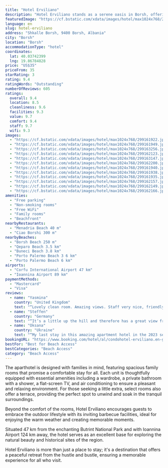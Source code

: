 ```yaml
---
title: "Hotel Erviliano"
description: "Hotel Erviliano stands as a serene oasis in Borsh, offering breathtaking sea views and a mere stone's throw away from the pristine Borsh Beach."
featuredImage: "https://cf.bstatic.com/xdata/images/hotel/max1024x768/299161922.jpg?k=f02f312f716708d8a225dcc77ceb0c381f752d2278863a63e548af1055dc4548&o=&hp=1"
language: en
slug: hotel-erviliano
address: "Shkalle Borsh, 9400 Borsh, Albania"
city: "Borsh"
location: "Borsh"
accommodationType: "hotel"
coordinates:
  lat: 40.03742399
  lng: 19.86784828
price: "US$35"
priceFrom: 35
starRating: 3
rating: 9.4
ratingWords: "Outstanding"
numberOfReviews: 605
ratings:
  overall: 9.4
  location: 8.5
  cleanliness: 9.6
  facilities: 9.3
  value: 9.7
  comfort: 9.4
  staff: 9.7
  wifi: 9.3
images:
  - "https://cf.bstatic.com/xdata/images/hotel/max1024x768/299161922.jpg?k=f02f312f716708d8a225dcc77ceb0c381f752d2278863a63e548af1055dc4548&o=&hp=1"
  - "https://cf.bstatic.com/xdata/images/hotel/max1024x768/299161949.jpg?k=61077cea5a80ce07028bd23a0fda7e779473a4fa6e470e5d301f06b5fe82607a&o=&hp=1"
  - "https://cf.bstatic.com/xdata/images/hotel/max1024x768/299163256.jpg?k=df51932ade9c1dea8ac4269784680093cf30731dd640786946127c66a1a762b0&o=&hp=1"
  - "https://cf.bstatic.com/xdata/images/hotel/max1024x768/299162123.jpg?k=9aa790770a767232c6d991e0e13c7c1ae931652131e0bcee1970e975908c63ed&o=&hp=1"
  - "https://cf.bstatic.com/xdata/images/hotel/max1024x768/299163147.jpg?k=ed34c53d44c53aaeca8d75378c41d0f2e05d4ad601de479ee66f2c48aa063dcf&o=&hp=1"
  - "https://cf.bstatic.com/xdata/images/hotel/max1024x768/299162200.jpg?k=a7800e72146371cc262446f2a9cc78df6f8f21eb4c918922045becb6bee71d42&o=&hp=1"
  - "https://cf.bstatic.com/xdata/images/hotel/max1024x768/299161940.jpg?k=acc9b0c278f5f1831ef72b2ba1326756947499c74a6bd31e6e155413445b4e59&o=&hp=1"
  - "https://cf.bstatic.com/xdata/images/hotel/max1024x768/299161938.jpg?k=1bebfba27bd03b022e50d4c31c4c8677a7547c4d14c5f1faffc69d328272e610&o=&hp=1"
  - "https://cf.bstatic.com/xdata/images/hotel/max1024x768/299161935.jpg?k=ca358673fe8f60823579c7a0a74d1f8dc17332d5909bc68148a1113f3778790d&o=&hp=1"
  - "https://cf.bstatic.com/xdata/images/hotel/max1024x768/299162157.jpg?k=eab34ac9304b60ceed74b8530f034b40afba4551e45978b9a854ad5423b00168&o=&hp=1"
  - "https://cf.bstatic.com/xdata/images/hotel/max1024x768/299162149.jpg?k=686a1eed581c567bc138956f7a14e255167ad013871155e0582793f9ee60ddc3&o=&hp=1"
  - "https://cf.bstatic.com/xdata/images/hotel/max1024x768/299162166.jpg?k=8160a74c12f8faf603d6a66ab2f5ae36030e415fd71fe1c0dbc7c280773682a1&o=&hp=1"
amenities:
  - "Free parking"
  - "Non-smoking rooms"
  - "Free WiFi"
  - "Family rooms"
  - "Beachfront"
nearbyRestaurants:
  - "Menadria Beach 40 m"
  - "Ciao Borshi 300 m"
nearbyBeaches:
  - "Borsh Beach 250 m"
  - "Qeparo Beach 3.5 km"
  - "Buneci Beach 3.8 km"
  - "Porto Palermo Beach 3 6 km"
  - "Porto Palermo Beach 6 km"
airports:
  - "Corfu International Airport 47 km"
  - "Ioannina Airport 89 km"
paymentMethods:
  - "Mastercard"
  - "Visa"
reviews:
  - name: "Yasmina"
    country: "United Kingdom"
    text: "“Lovely clean room. Amazing views. Staff very nice, friendly and helpful. Recommended 100%”"
  - name: "Steffen"
    country: "Germany"
    text: "“It’s a little up the hill and therefore has a great view from the balcony and is quiet. But just 5 minutes walking to the beach. Everything was quite modern. Would definitely stay there again.”"
  - name: "Oksana"
    country: "Ukraine"
    text: "“My last stay in this amazing apartment hotel in the 2023 season.Everything was perfectly well as usual and l am really sad the season is over .Will be waiting for the next one with pleasure .Thank you for all your effort you apply to make your...”"
bookingURL: "https://www.booking.com/hotel/al/condohotel-erviliano.en-gb.html?aid=8035640"
bestFor: "Best for Beach Access"
bestCategories: "Beach Access"
category: "Beach Access"
---
```


The aparthotel is designed with families in mind, featuring spacious family rooms that promise a comfortable stay for all. Each unit is thoughtfully equipped with essential amenities including a wardrobe, a private bathroom with a shower, a flat-screen TV, and air conditioning to ensure a pleasant and relaxing environment. For those seeking a little extra, select rooms also offer a terrace, providing the perfect spot to unwind and soak in the tranquil surroundings.

Beyond the comfort of the rooms, Hotel Erviliano encourages guests to embrace the outdoor lifestyle with its inviting barbecue facilities, ideal for enjoying the warm weather and creating memorable moments.

Situated 47 km from the enchanting Butrint National Park and with Ioannina Airport 124 km away, the hotel serves as an excellent base for exploring the natural beauty and historical sites of the region.

Hotel Erviliano is more than just a place to stay; it's a destination that offers a peaceful retreat from the hustle and bustle, ensuring a memorable experience for all who visit.